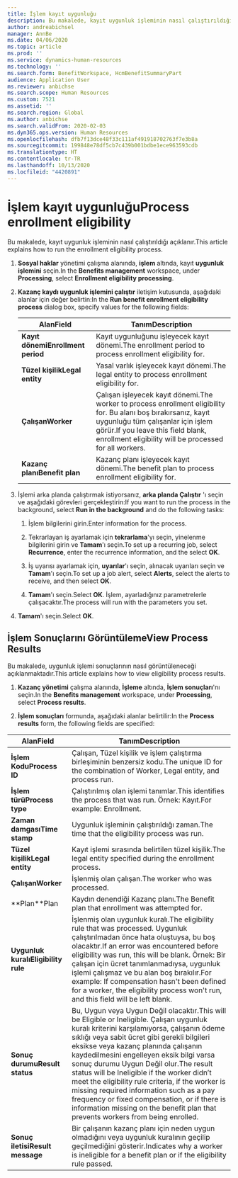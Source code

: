 ```yaml
---
title: İşlem kayıt uygunluğu
description: Bu makalede, kayıt uygunluk işleminin nasıl çalıştırıldığı açıklanır.
author: andreabichsel
manager: AnnBe
ms.date: 04/06/2020
ms.topic: article
ms.prod: ''
ms.service: dynamics-human-resources
ms.technology: ''
ms.search.form: BenefitWorkspace, HcmBenefitSummaryPart
audience: Application User
ms.reviewer: anbichse
ms.search.scope: Human Resources
ms.custom: 7521
ms.assetid: ''
ms.search.region: Global
ms.author: anbichse
ms.search.validFrom: 2020-02-03
ms.dyn365.ops.version: Human Resources
ms.openlocfilehash: dfb7f13dce48f33c111af491918702763f7e3b8a
ms.sourcegitcommit: 199848e78df5cb7c439b001bdbe1ece963593cdb
ms.translationtype: HT
ms.contentlocale: tr-TR
ms.lasthandoff: 10/13/2020
ms.locfileid: "4420891"
---
```

# <a name="process-enrollment-eligibility"></a><span data-ttu-id="1cdcf-103">İşlem kayıt uygunluğu</span><span class="sxs-lookup"><span data-stu-id="1cdcf-103">Process enrollment eligibility</span></span>

<span data-ttu-id="1cdcf-104">Bu makalede, kayıt uygunluk işleminin nasıl çalıştırıldığı açıklanır.</span><span class="sxs-lookup"><span data-stu-id="1cdcf-104">This article explains how to run the enrollment eligibility process.</span></span>

1. <span data-ttu-id="1cdcf-105">**Sosyal haklar** yönetimi çalışma alanında, **işlem** altında, kayıt **uygunluk işlemini** seçin.</span><span class="sxs-lookup"><span data-stu-id="1cdcf-105">In the **Benefits management** workspace, under **Processing**, select **Enrollment eligibility processing**.</span></span>

2. <span data-ttu-id="1cdcf-106">**Kazanç kaydı uygunluk işlemini çalıştır** iletişim kutusunda, aşağıdaki alanlar için değer belirtin:</span><span class="sxs-lookup"><span data-stu-id="1cdcf-106">In the **Run benefit enrollment eligibility process** dialog box, specify values for the following fields:</span></span>

   | <span data-ttu-id="1cdcf-107">Alan</span><span class="sxs-lookup"><span data-stu-id="1cdcf-107">Field</span></span> | <span data-ttu-id="1cdcf-108">Tanım</span><span class="sxs-lookup"><span data-stu-id="1cdcf-108">Description</span></span> |
   | --- | --- |
   | <span data-ttu-id="1cdcf-109">**Kayıt dönemi**</span><span class="sxs-lookup"><span data-stu-id="1cdcf-109">**Enrollment period**</span></span> | <span data-ttu-id="1cdcf-110">Kayıt uygunluğunu işleyecek kayıt dönemi.</span><span class="sxs-lookup"><span data-stu-id="1cdcf-110">The enrollment period to process enrollment eligibility for.</span></span> |
   | <span data-ttu-id="1cdcf-111">**Tüzel kişilik**</span><span class="sxs-lookup"><span data-stu-id="1cdcf-111">**Legal entity**</span></span> | <span data-ttu-id="1cdcf-112">Yasal varlık işleyecek kayıt dönemi.</span><span class="sxs-lookup"><span data-stu-id="1cdcf-112">The legal entity to process enrollment eligibility for.</span></span> |
   | <span data-ttu-id="1cdcf-113">**Çalışan**</span><span class="sxs-lookup"><span data-stu-id="1cdcf-113">**Worker**</span></span> | <span data-ttu-id="1cdcf-114">Çalışan işleyecek kayıt dönemi.</span><span class="sxs-lookup"><span data-stu-id="1cdcf-114">The worker to process enrollment eligibility for.</span></span> <span data-ttu-id="1cdcf-115">Bu alanı boş bırakırsanız, kayıt uygunluğu tüm çalışanlar için işlem görür.</span><span class="sxs-lookup"><span data-stu-id="1cdcf-115">If you leave this field blank, enrollment eligibility will be processed for all workers.</span></span> |
   | <span data-ttu-id="1cdcf-116">**Kazanç planı**</span><span class="sxs-lookup"><span data-stu-id="1cdcf-116">**Benefit plan**</span></span> | <span data-ttu-id="1cdcf-117">Kazanç planı işleyecek kayıt dönemi.</span><span class="sxs-lookup"><span data-stu-id="1cdcf-117">The benefit plan to process enrollment eligibility for.</span></span>

3. <span data-ttu-id="1cdcf-118">İşlemi arka planda çalıştırmak istiyorsanız, **arka planda Çalıştır** 'ı seçin ve aşağıdaki görevleri gerçekleştirin:</span><span class="sxs-lookup"><span data-stu-id="1cdcf-118">If you want to run the process in the background, select **Run in the background** and do the following tasks:</span></span>

   1. <span data-ttu-id="1cdcf-119">İşlem bilgilerini girin.</span><span class="sxs-lookup"><span data-stu-id="1cdcf-119">Enter information for the process.</span></span>

   2. <span data-ttu-id="1cdcf-120">Tekrarlayan iş ayarlamak için **tekrarlama**'yı seçin, yinelenme bilgilerini girin ve **Tamam**'ı seçin.</span><span class="sxs-lookup"><span data-stu-id="1cdcf-120">To set up a recurring job, select **Recurrence**, enter the recurrence information, and the select **OK**.</span></span>

   3. <span data-ttu-id="1cdcf-121">İş uyarısı ayarlamak için, **uyarılar**'ı seçin, alınacak uyarıları seçin ve **Tamam**'ı seçin.</span><span class="sxs-lookup"><span data-stu-id="1cdcf-121">To set up a job alert, select **Alerts**, select the alerts to receive, and then select **OK**.</span></span>

   4. <span data-ttu-id="1cdcf-122">**Tamam**'ı seçin.</span><span class="sxs-lookup"><span data-stu-id="1cdcf-122">Select **OK**.</span></span> <span data-ttu-id="1cdcf-123">İşlem, ayarladığınız parametrelerle çalışacaktır.</span><span class="sxs-lookup"><span data-stu-id="1cdcf-123">The process will run with the parameters you set.</span></span>

4. <span data-ttu-id="1cdcf-124">**Tamam**'ı seçin.</span><span class="sxs-lookup"><span data-stu-id="1cdcf-124">Select **OK**.</span></span>

## <a name="view-process-results"></a><span data-ttu-id="1cdcf-125">İşlem Sonuçlarını Görüntüleme</span><span class="sxs-lookup"><span data-stu-id="1cdcf-125">View Process Results</span></span>

<span data-ttu-id="1cdcf-126">Bu makalede, uygunluk işlemi sonuçlarının nasıl görüntüleneceği açıklanmaktadır.</span><span class="sxs-lookup"><span data-stu-id="1cdcf-126">This article explains how to view eligibility process results.</span></span>

1.  <span data-ttu-id="1cdcf-127">**Kazanç yönetimi** çalışma alanında, **İşleme** altında, **İşlem sonuçları**'nı seçin.</span><span class="sxs-lookup"><span data-stu-id="1cdcf-127">In the **Benefits management** workspace, under **Processing**, select **Process results**.</span></span>

2.  <span data-ttu-id="1cdcf-128">**İşlem sonuçları** formunda, aşağıdaki alanlar belirtilir:</span><span class="sxs-lookup"><span data-stu-id="1cdcf-128">In the **Process results** form, the following fields are specified:</span></span>

   | <span data-ttu-id="1cdcf-129">Alan</span><span class="sxs-lookup"><span data-stu-id="1cdcf-129">Field</span></span> | <span data-ttu-id="1cdcf-130">Tanım</span><span class="sxs-lookup"><span data-stu-id="1cdcf-130">Description</span></span> |
   | --- | --- |
   | <span data-ttu-id="1cdcf-131">**İşlem Kodu**</span><span class="sxs-lookup"><span data-stu-id="1cdcf-131">**Process ID**</span></span> | <span data-ttu-id="1cdcf-132">Çalışan, Tüzel kişilik ve işlem çalıştırma birleşiminin benzersiz kodu.</span><span class="sxs-lookup"><span data-stu-id="1cdcf-132">The unique ID for the combination of Worker, Legal entity, and process run.</span></span> |
   | <span data-ttu-id="1cdcf-133">**İşlem türü**</span><span class="sxs-lookup"><span data-stu-id="1cdcf-133">**Process type**</span></span> | <span data-ttu-id="1cdcf-134">Çalıştırılmış olan işlemi tanımlar.</span><span class="sxs-lookup"><span data-stu-id="1cdcf-134">This identifies the process that was run.</span></span> <span data-ttu-id="1cdcf-135">Örnek: Kayıt.</span><span class="sxs-lookup"><span data-stu-id="1cdcf-135">For example:  Enrollment.</span></span> |
   | <span data-ttu-id="1cdcf-136">**Zaman damgası**</span><span class="sxs-lookup"><span data-stu-id="1cdcf-136">**Time stamp**</span></span> | <span data-ttu-id="1cdcf-137">Uygunluk işleminin çalıştırıldığı zaman.</span><span class="sxs-lookup"><span data-stu-id="1cdcf-137">The time that the eligibility process was run.</span></span> |
   | <span data-ttu-id="1cdcf-138">**Tüzel kişilik**</span><span class="sxs-lookup"><span data-stu-id="1cdcf-138">**Legal entity**</span></span> | <span data-ttu-id="1cdcf-139">Kayıt işlemi sırasında belirtilen tüzel kişilik.</span><span class="sxs-lookup"><span data-stu-id="1cdcf-139">The legal entity specified during the enrollment process.</span></span> |
   | <span data-ttu-id="1cdcf-140">**Çalışan**</span><span class="sxs-lookup"><span data-stu-id="1cdcf-140">**Worker**</span></span> | <span data-ttu-id="1cdcf-141">İşlenmiş olan çalışan.</span><span class="sxs-lookup"><span data-stu-id="1cdcf-141">The worker who was processed.</span></span> |
   | <span data-ttu-id="1cdcf-142">\*\*Plan</span><span class="sxs-lookup"><span data-stu-id="1cdcf-142">\*\*Plan</span></span> | <span data-ttu-id="1cdcf-143">Kaydın denendiği Kazanç planı.</span><span class="sxs-lookup"><span data-stu-id="1cdcf-143">The Benefit plan that enrollment was attempted for.</span></span> |
   | <span data-ttu-id="1cdcf-144">**Uygunluk kuralı**</span><span class="sxs-lookup"><span data-stu-id="1cdcf-144">**Eligibility rule**</span></span> | <span data-ttu-id="1cdcf-145">İşlenmiş olan uygunluk kuralı.</span><span class="sxs-lookup"><span data-stu-id="1cdcf-145">The eligibility rule that was processed.</span></span> <span data-ttu-id="1cdcf-146">Uygunluk çalıştırılmadan önce hata oluştuysa, bu boş olacaktır.</span><span class="sxs-lookup"><span data-stu-id="1cdcf-146">If an error was encountered before eligibility was run, this will be blank.</span></span> <span data-ttu-id="1cdcf-147">Örnek: Bir çalışan için ücret tanımlanmadıysa, uygunluk işlemi çalışmaz ve bu alan boş bırakılır.</span><span class="sxs-lookup"><span data-stu-id="1cdcf-147">For example: If compensation hasn't been defined for a worker, the eligibility process won't run, and this field will be left blank.</span></span> |
   | <span data-ttu-id="1cdcf-148">**Sonuç durumu**</span><span class="sxs-lookup"><span data-stu-id="1cdcf-148">**Result status**</span></span> | <span data-ttu-id="1cdcf-149">Bu, Uygun veya Uygun Değil olacaktır.</span><span class="sxs-lookup"><span data-stu-id="1cdcf-149">This will be Eligible or Ineligible.</span></span> <span data-ttu-id="1cdcf-150">Çalışan uygunluk kuralı kriterini karşılamıyorsa, çalışanın ödeme sıklığı veya sabit ücret gibi gerekli bilgileri eksikse veya kazanç planında çalışanın kaydedilmesini engelleyen eksik bilgi varsa sonuç durumu Uygun Değil olur.</span><span class="sxs-lookup"><span data-stu-id="1cdcf-150">The result status will be Ineligible if the worker didn’t meet the eligibility rule criteria, if the worker is missing required information such as a pay frequency or fixed compensation, or if there is information missing on the benefit plan that prevents workers from being enrolled.</span></span> |
   | <span data-ttu-id="1cdcf-151">**Sonuç iletisi**</span><span class="sxs-lookup"><span data-stu-id="1cdcf-151">**Result message**</span></span> | <span data-ttu-id="1cdcf-152">Bir çalışanın kazanç planı için neden uygun olmadığını veya uygunluk kuralının geçilip geçilmediğini gösterir.</span><span class="sxs-lookup"><span data-stu-id="1cdcf-152">Indicates why a worker is ineligible for a benefit plan or if the eligibility rule passed.</span></span> |

